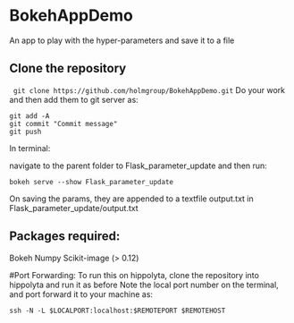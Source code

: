 # BokehAppDemo
An app to play with the hyper-parameters and save it to a file

## Clone the repository  
``` git clone https://github.com/holmgroup/BokehAppDemo.git``` 
Do your work and then add them to git server as:
``` 
git add -A
git commit "Commit message"
git push
``` 

In terminal:

navigate to the parent folder to Flask_parameter_update and then run:

``` 
bokeh serve --show Flask_parameter_update
``` 

On saving the params, they are appended to a textfile output.txt in Flask_parameter_update/output.txt
## Packages required:
Bokeh
Numpy
Scikit-image (> 0.12)

#Port Forwarding:
To run this on hippolyta, clone the repository into hippolyta and run it as before
Note the local port number on the terminal, and port forward it to your machine as:
``` 
ssh -N -L $LOCALPORT:localhost:$REMOTEPORT $REMOTEHOST
``` 
